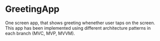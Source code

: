 # GreetingApp

One screen app, that shows greeting whenether user taps on the screen. This app has been implemented using different architecture patterns in each branch (MVC, MVP, MVVM).
